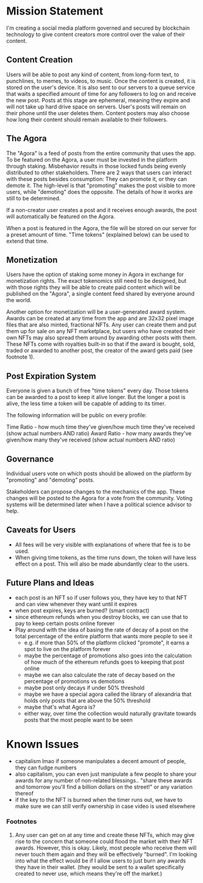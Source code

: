 # Mission Statement

I'm creating a social media platform governed and secured by blockchain technology to give content creators more control over the value of their content.

## Content Creation

Users will be able to post any kind of content, from long-form text, to punchlines, to memes, to videos, to music. Once the content is created, it is stored on the user's device. It is also sent to our servers to a queue service that waits a specified amount of time for any followers to log on and receive the new post. Posts at this stage are ephemeral, meaning they expire and will not take up hard drive space on servers. User's posts will remain on their phone until the user deletes them. Content posters may also choose how long their content should remain available to their followers.

## The Agora

The "Agora" is a feed of posts from the entire community that uses the app. To be featured on the Agora, a user must be invested in the platform through staking. Misbehavior results in those locked funds being evenly distributed to other stakeholders. There are 2 ways that users can interact with these posts besides consumption: They can promote it, or they can demote it. The high-level is that "promoting" makes the post visible to more users, while "demoting" does the opposite. The details of how it works are still to be determined.

If a non-creator user creates a post and it receives enough awards, the post will automatically be featured on the Agora.

When a post is featured in the Agora, the file will be stored on our server for a preset amount of time. "Time tokens" (explained below) can be used to extend that time.

## Monetization

Users have the option of staking some money in Agora in exchange for monetization rights. The exact tokenomics still need to be designed, but with those rights they will be able to create paid content which will be published on the "Agora", a single content feed shared by everyone around the world.

Another option for monetization will be a user-generated award system. Awards can be created at any time from the app and are 32x32 pixel image files that are also minted, fractional NFTs. Any user can create them and put them up for sale on any NFT marketplace, but users who have created their own NFTs may also spread them around by awarding other posts with them. These NFTs come with royalties built-in so that if the award is bought, sold, traded or awarded to another post, the creator of the award gets paid (see footnote 1).

## Post Expiration System

Everyone is given a bunch of free "time tokens" every day. Those tokens can be awarded to a post to keep it alive longer. But the longer a post is alive, the less time a token will be capable of adding to its timer.

The following information will be public on every profile:

Time Ratio - how much time they've given/how much time they've received (show actual numbers AND ratio)
Award Ratio - how many awards they've given/how many they've received (show actual numbers AND ratio)

## Governance

Individual users vote on which posts should be allowed on the platform by "promoting" and "demoting" posts.

Stakeholders can propose changes to the mechanics of the app. These changes will be posted to the Agora for a vote from the community. Voting systems will be determined later when I have a political science advisor to help.

## Caveats for Users

- All fees will be very visible with explanations of where that fee is to be used.
- When giving time tokens, as the time runs down, the token will have less effect on a post. This will also be made abundantly clear to the users.

## Future Plans and Ideas

- each post is an NFT so if user follows you, they have key to that NFT and can view whenever they want until it expires
- when post expires, keys are burned? (smart contract)
- since ethereum refunds when you destroy blocks, we can use that to pay to keep certain posts online forever
- Play around with the idea of basing the rate of decay of a post on the total percentage of the entire platform that wants more people to see it
	- e.g. if more than 50% of the platform clicked "promote", it earns a spot to live on the platform forever
	- maybe the percentage of promotions also goes into the calculation of how much of the ethereum refunds goes to keeping that post online
	- maybe we can also calculate the rate of decay based on the percentage of promotions vs demotions
	- maybe post only decays if under 50% threshold
	- maybe we have a special agora called the library of alexandria that holds only posts that are above the 50% threshold
	- maybe that's what Agora is?
	- either way, over time the collection would naturally gravitate towards posts that the most people want to be seen

# Known Issues

- capitalism lmao if someone manipulates a decent amount of people, they can fudge numbers
- also capitalism, you can even just manipulate a few people to share your awards for any number of non-related blessings.. "share these awards and tomorrow you'll find a billion dollars on the street!" or any variation thereof
- if the key to the NFT is burned when the timer runs out, we have to make sure we can still verify ownership in case video is used elsewhere

### Footnotes

1. Any user can get on at any time and create these NFTs, which may give rise to the concern that someone could flood the market with their NFT awards. However, this is okay. Likely, most people who receive them will never touch them again and they will be effectively "burned". I'm looking into what the effect would be if I allow users to just burn any awards they have in their wallet. (they would be sent to a wallet specifically created to never use, which means they're off the market.)